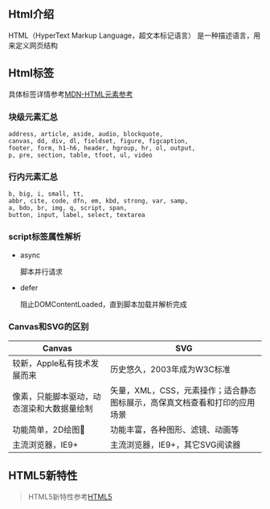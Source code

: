 
## Html介绍

HTML（HyperText Markup Language，超文本标记语言） 是一种描述语言，用来定义网页结构

## Html标签

具体标签详情参考[MDN-HTML元素参考](https://developer.mozilla.org/zh-CN/docs/Web/HTML/Element)

### 块级元素汇总

```
address, article, aside, audio, blockquote, 
canvas, dd, div, dl, fieldset, figure, figcaption, 
footer, form, h1-h6, header, hgroup, hr, ol, output,
p, pre, section, table, tfoot, ul, video

```

### 行内元素汇总

```
b, big, i, small, tt,
abbr, cite, code, dfn, em, kbd, strong, var, samp,
a, bdo, br, img, q, script, span,
button, input, label, select, textarea

```

### script标签属性解析

- async

    脚本并行请求

- defer

    阻止DOMContentLoaded，直到脚本加载并解析完成

### Canvas和SVG的区别

| Canvas | SVG |
| -- | -- |
| 较新，Apple私有技术发展而来 | 历史悠久，2003年成为W3C标准 |
| 像素，只能脚本驱动，动态渲染和大数据量绘制 | 矢量，XML，CSS，元素操作；适合静态图标展示，高保真文档查看和打印的应用场景 |
| 功能简单，2D绘图 | 功能丰富，各种图形、滤镜、动画等 |
| 主流浏览器，IE9+ | 主流浏览器，IE9+，其它SVG阅读器 |


## HTML5新特性

> HTML5新特性参考[HTML5](https://developer.mozilla.org/zh-CN/docs/orphaned/Web/Guide/HTML/HTML5)




